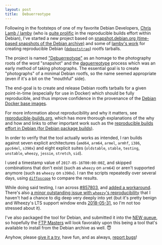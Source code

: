 ```yaml
---
layout: post
title:  Debuerreotype
---
```


Following in the footsteps of one of my favorite Debian Developers, [Chris Lamb / lamby](https://github.com/lamby) (who is [quite prolific](https://bugs.debian.org/from:lamby@debian.org) in the reproducible builds effort within Debian), I've started a new project based on [snapshot.debian.org (time-based snapshots of the Debian archive)](http://snapshot.debian.org) and some of [lamby's work](https://github.com/lamby/debootstrap/commit/66b15380814aa62ca4b5807270ac57a3c8a0558d) for creating reproducible Debian ([`debootstrap`](https://www.debian.org/releases/stretch/amd64/apds03.html.en#idp54701872)) rootfs tarballs.

The project is named ["Debuerreotype"](https://github.com/debuerreotype/debuerreotype) as an homage to the photography roots of the word "snapshot" and the [daguerreotype](https://en.wikipedia.org/wiki/Daguerreotype) process which was an early method of taking photographs.  The essential goal is to create "photographs" of a minimal Debian rootfs, so the name seemed appropriate (even if it's a bit on the "mouthful" side).

The end-goal is to create and release Debian rootfs tarballs for a given point-in-time (especially for use in Docker) which should be fully reproducible, and thus improve confidence in the provenance of the [Debian Docker base images](https://hub.docker.com/_/debian/).

For more information about reproducibility and why it matters, see [reproducible-builds.org](https://reproducible-builds.org/), which has more thorough explanations of the why and how and links to other important work such as the [reproducible builds effort in Debian (for Debian package builds)](https://tests.reproducible-builds.org/debian/).

In order to verify that the tool actually works as intended, I ran builds against seven explicit architectures (`amd64`, `arm64`, `armel`, `armhf`, `i386`, `ppc64el`, `s390x`) and eight explicit suites (`oldstable`, `stable`, `testing`, `unstable`, `wheezy`, `jessie`, `stretch`, `sid`).

I used a timestamp value of `2017-05-16T00:00:00Z`, and skipped combinations that don't exist (such as `wheezy` on `arm64`) or aren't supported anymore (such as `wheezy` on `s390x`).  I ran the scripts repeatedly over several days, using [`diffoscope`](https://diffoscope.org/) to compare the results.

While doing said testing, I ran across [#857803](https://bugs.debian.org/857803), and [added a workaround](https://github.com/debuerreotype/debuerreotype/commit/c90f2e5e6c319c31f9668cec10e93b86b46d9417#diff-70efd6067d981af974e9424ee04ca8b6).  There's also [a minor outstanding issue with `wheezy`'s reproducibility](https://github.com/debuerreotype/debuerreotype/blob/e208ee09d83f1101aa378aa6e5a697e8ee3f0cbc/README.md#why-isnt-wheezy-reproducible) that I haven't had a chance to dig deep very deeply into yet (but it's pretty benign and Wheezy's LTS support window ends [2018-05-31](https://wiki.debian.org/LTS), so I'm not too stressed about it).

I've also packaged the tool for Debian, and submitted it into the [NEW queue](https://ftp-master.debian.org/new.html), so hopefully the [FTP Masters](https://ftp-master.debian.org/) will look favorably upon this being a tool that's available to install from the Debian archive as well. 😇

Anyhow, please [give it a try](https://github.com/debuerreotype/debuerreotype/blob/e208ee09d83f1101aa378aa6e5a697e8ee3f0cbc/README.md#usage), have fun, and as always, [report bugs](https://github.com/debuerreotype/debuerreotype/issues)!
